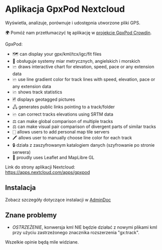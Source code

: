# Aplikacja GpxPod Nextcloud

Wyświetla, analizuje, porównuje i udostępnia utworzone pliki GPS.

🌍 Pomóż nam przetłumaczyć tę aplikację w [projekcie GpxPod Crowdin](https://crowdin.com/project/gpxpod).

GpxPod:

* 🗺 can display your gpx/kml/tcx/igc/fit files
* 📏 obsługuje systemy miar metrycznych, angielskich i morskich
* 🗠 draws interactive chart for elevation, speed, pace or any extension data
* 🗠 use line gradient color for track lines with speed, elevation, pace or any extension data
* 🗠 shows track statistics
* 🖻 displays geotagged pictures
* 🖧 generates public links pointing to a track/folder
* 🗠 can correct tracks elevations using SRTM data
* ⚖ can make global comparison of multiple tracks
* ⚖ can make visual pair comparison of divergent parts of similar tracks
* 🀆 allows users to add personal map tile servers
* 🖍 allows user to manually choose line color for each track
* 🔒 działa z zaszyfrowanym katalogiem danych (szyfrowanie po stronie serwera)
* 🍂 proudly uses Leaflet and MapLibre GL

Link do strony aplikacji Nextcloud: https://apps.nextcloud.com/apps/gpxpod

## Instalacja

Zobacz szczegóły dotyczące instalacji w [AdminDoc](https://gitlab.com/eneiluj/gpxpod-oc/wikis/admindoc)

## Znane problemy

* *OSTRZEŻENIE*, konwersja kml NIE będzie działać z nowymi plikami kml przy użyciu zastrzeżonego znacznika rozszerzenia "gx:track".

Wszelkie opinie będą mile widziane.
